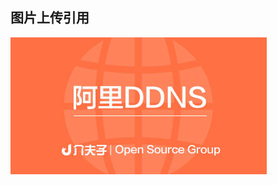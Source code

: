 ## 图片上传引用

<img src='https://raw.githubusercontent.com/marryna/hello-world/master/img/cover.jpg' alt='介夫子'> 
